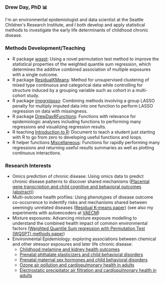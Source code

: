 ### Drew Day, PhD 📊

I'm an environmental epidemiologist and data scientist at the Seattle Children's Research Institute, and I both develop and apply statistical methods to investigate the early life determinants of childhood chronic disease.

### Methods Development/Teaching
 - R package [wqspt](https://cran.r-project.org/web/packages/wqspt/index.html): Using a novel permutation test method to improve the statistical properties of the weighted quantile sum regression, which determines the additive combined association of multiple exposures with a single outcome.
 - R package [ResidualKMeans](https://www.github.com/drewdstat/ResidualKMeans): Method for unsupervised clustering of mixed type continuous and categorical data while controlling for structure induced by a grouping variable such as cohort in a multi-cohort study.
 - R package [impgrplasso](https://www.github.com/drewdstat/impgrplasso): Combining methods involving a group LASSO penalty for multiply imputed data into one function to perform LASSO regression on data with missingness.
 - R package [DrewDayRFunctions](https://www.github.com/drewdstat/DrewDayRFunctions): Functions with relevance for epidemiologic analyses including functions to performing many regressions and visualizing regression results.
 - R teaching [Introduction to R](https://htmlpreview.github.io/?https://github.com/drewdstat/TeachingR/blob/main/vignettes/IntrotoR.html): Document to teach a student just starting with R to go from zero to developing useful functions and loops.
 - R helper functions [Miscellaneous](https://github.com/drewdstat/Miscellaneous): Functions for rapidly performing many regressions and returning useful results summaries as well as plotting continuous interactions.

### Research Interests
 - Omics prediction of chronic disease: Using omics data to predict chronic disease patterns to discover shared mechanisms ([Placental gene transcription and child cognitive and behavioral outcomes (abstract)](https://ehp.niehs.nih.gov/doi/abs/10.1289/isee.2020.virtual.P-0298))
 - Multi-outcome health profiles: Using phenotypes of disease outcome co-occurrence to indentify risks and mechanisms shared between seemingly unrelated diseases ([Residual K-means paper](https://www.sciencedirect.com/science/article/pii/S0160412024000722)) (see also my experiments with autoencoders at [VAECM](https://www.github.com/drewdstat/VAECM))
 - Mixture exposures: Advancing mixture exposure modelling to understand the combined health impact of common environmental factors ([Weighted Quantile Sum regression with Permutation Test (WQSPT) methods paper](https://ehp.niehs.nih.gov/doi/full/10.1289/EHP10570))
 - Environmental Epidemiology: exploring associations between chemical and other stressor exposures and later life chronic disease:
   - [Childhood melamine and kidney health outcomes](https://www.sciencedirect.com/science/article/pii/S0013935124006935?casa_token=wzgW30Qb8bEAAAAA:50wLGHD3iRJEN1ZjxbK4xHbpBp5LeLE_0rLycowEXj6OFPNWCpay_hmYx06gJY8YiYvZaylhWWY)
   - [Prenatal phthalate plasticizers and child behavioral disorders](https://www.ncbi.nlm.nih.gov/pmc/articles/PMC9291724/)
   - [Prenatal maternal sex hormones and child behavioral disorders](https://www.ncbi.nlm.nih.gov/pmc/articles/PMC7759302/)
   - [Ozone air pollution and cardiopulmonary health in adults](https://www.ncbi.nlm.nih.gov/pmc/articles/PMC5710579/)
   - [Electrostatic precipitator air filtration and cardiopulmonary health in adults](https://www.ncbi.nlm.nih.gov/pmc/articles/PMC5903943/)

<!--
**drewdstat/drewdstat** is a ✨ _special_ ✨ repository because its `README.md` (this file) appears on your GitHub profile.

Here are some ideas to get you started:

- 🔭 I’m currently working on ...
- 🌱 I’m currently learning ...
- 👯 I’m looking to collaborate on ...
- 🤔 I’m looking for help with ...
- 💬 Ask me about ...
- 📫 How to reach me: ...
- 😄 Pronouns: ...
- ⚡ Fun fact: ...
-->

